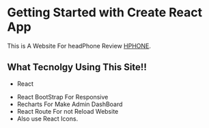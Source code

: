 # Getting Started with Create React App

This is A Website For headPhone Review
[HPHONE](https://effortless-malasada-c0b99b.netlify.app/).

## What Tecnolgy Using This Site!!

- React

* React BootStrap For Responsive
* Recharts For Make Admin DashBoard
* React Route For not Reload Website
* Also use React Icons.
